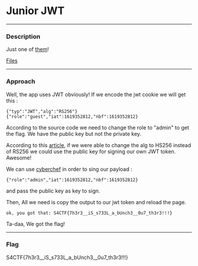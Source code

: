 # Junior JWT

--------

### **Description**

Just one of [them](http://junior-jwt.peykar.io/)!

[Files]()

---

### **Approach**

Well, the app uses JWT obviously! If we encode the jwt cookie
we will get this :

    {"typ":"JWT","alg":"RS256"}{"role":"guest","iat":1619352812,"nbf":1619352812}

According to the source code we need to change the role to "admin"
to get the flag. We have the public key but not the private key.

According to this [article](https://medium.com/@netscylla/json-web-token-pentesting-890bc2cf0dcd),
if we were able to change the alg to HS256 instead of RS256 we could use the
public key for signing our own JWT token. Awesome!

We can use [cyberchef](https://gchq.github.io/CyberChef/#recipe=JWT_Sign('secret','HS256'))
in order to sing our payload :

    {"role":"admin","iat":1619352812,"nbf":1619352812}
and pass the public key as key to sign.

Then, All we need is copy the output to our jwt token and reload the page.

    ok, you got that: S4CTF{7h3r3__iS_s733L_a_bUnch3__0u7_th3r3!!!}

Ta-daa, We got the flag!

---

### Flag 

S4CTF{7h3r3__iS_s733L_a_bUnch3__0u7_th3r3!!!}
